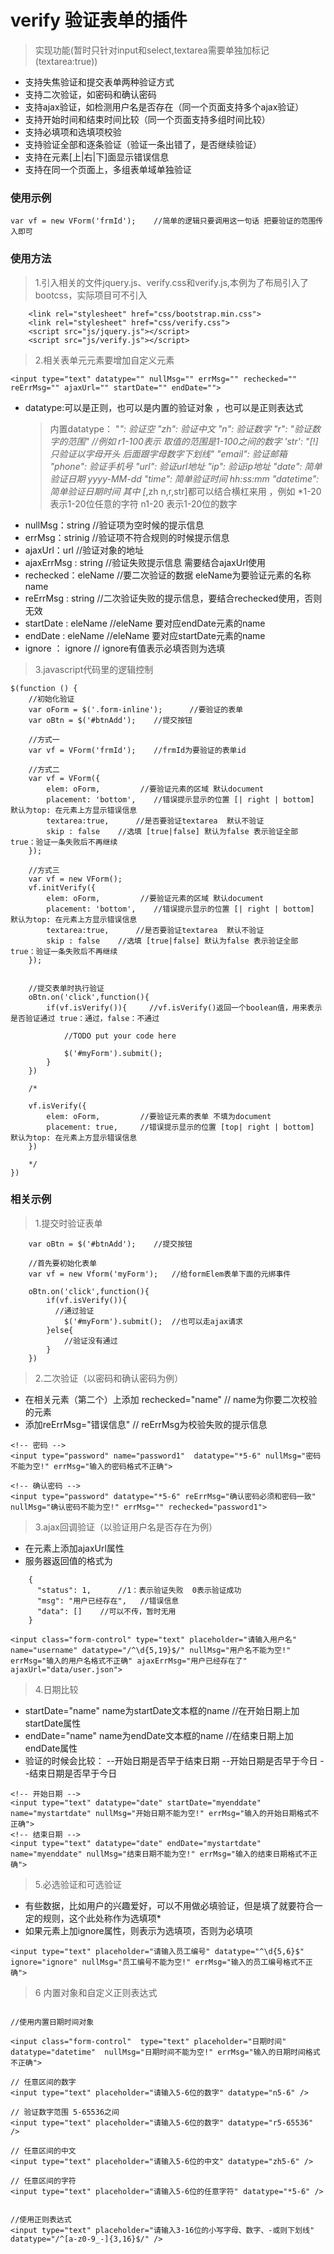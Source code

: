 # verify 验证表单的插件
> 实现功能(暂时只针对input和select,textarea需要单独加标记(textarea:true))
- 支持失焦验证和提交表单两种验证方式
- 支持二次验证，如密码和确认密码
- 支持ajax验证，如检测用户名是否存在（同一个页面支持多个ajax验证）
- 支持开始时间和结束时间比较（同一个页面支持多组时间比较）
- 支持必填项和选填项校验
- 支持验证全部和逐条验证（验证一条出错了，是否继续验证）
- 支持在元素[上|右|下]面显示错误信息
- 支持在同一个页面上，多组表单域单独验证

### 使用示例
``````
var vf = new VForm('frmId');    //简单的逻辑只要调用这一句话 把要验证的范围传入即可
``````

### 使用方法
> 1.引入相关的文件jquery.js、verify.css和verify.js,本例为了布局引入了bootcss，实际项目可不引入

```
    <link rel="stylesheet" href="css/bootstrap.min.css">
    <link rel="stylesheet" href="css/verify.css">
    <script src="js/jquery.js"></script>
    <script src="js/verify.js"></script>
```

> 2.相关表单元元素要增加自定义元素

```
<input type="text" datatype="" nullMsg="" errMsg="" rechecked="" reErrMsg="" ajaxUrl="" startDate="" endDate="">
```


 - datatype:可以是正则，也可以是内置的验证对象  ，也可以是正则表达式
   > 内置datatype：
             "*":  验证空
             "zh": 验证中文
             "n":  验证数字
             "r":   "验证数字的范围"   //例如 r1-100表示 取值的范围是1-100之间的数字
             'str': "[!]只验证以字母开头 后面跟字母数字下划线"
             "email":  验证邮箱
             "phone":  验证手机号
             "url": 验证url地址
             "ip": 验证ip地址
             "date": 简单验证日期 yyyy-MM-dd
             "time": 简单验证时间  hh:ss:mm
             "datetime": 简单验证日期时间 
             其中 [*,zh n,r,str]都可以结合横杠来用 ，例如 *1-20 表示1-20位任意的字符  n1-20 表示1-20位的数字
- nullMsg：string    //验证项为空时候的提示信息
- errMsg：strinig    //验证项不符合规则的时候提示信息
- ajaxUrl：url       //验证对象的地址
- ajaxErrMsg : string	//验证失败提示信息 需要结合ajaxUrl使用
- rechecked：eleName        //要二次验证的数据 eleName为要验证元素的名称 name
- reErrMsg : string      //二次验证失败的提示信息，要结合rechecked使用，否则无效
- startDate : eleName    //eleName 要对应endDate元素的name
- endDate : eleName      //eleName 要对应startDate元素的name
- ignore ： ignore  // ignore有值表示必填否则为选填

> 3.javascript代码里的逻辑控制

```
$(function () {
    //初始化验证
    var oForm = $('.form-inline');      //要验证的表单
    var oBtn = $('#btnAdd');    //提交按钮
    
    //方式一
    var vf = VForm('frmId');    //frmId为要验证的表单id
    
    //方式二 
    var vf = VForm({
        elem: oForm,         //要验证元素的区域 默认document
        placement: 'bottom',    //错误提示显示的位置 [| right | bottom] 默认为top: 在元素上方显示错误信息
        textarea:true,      //是否要验证textarea  默认不验证
        skip : false    //选填 [true|false] 默认为false 表示验证全部  true：验证一条失败后不再继续
    });

    //方式三
    var vf = new VForm();
    vf.initVerify({
        elem: oForm,         //要验证元素的区域 默认document
        placement: 'bottom',    //错误提示显示的位置 [| right | bottom] 默认为top: 在元素上方显示错误信息
        textarea:true,      //是否要验证textarea  默认不验证
        skip : false    //选填 [true|false] 默认为false 表示验证全部  true：验证一条失败后不再继续
    });
    

    //提交表单时执行验证
    oBtn.on('click',function(){
        if(vf.isVerify()){     //vf.isVerify()返回一个boolean值，用来表示是否验证通过 true：通过，false：不通过  
            
            //TODO put your code here
            
            $('#myForm').submit();
        }
    })
    
    /*
    
    vf.isVerify({
        elem: oForm,         //要验证元素的表单 不填为document
        placement: true,     //错误提示显示的位置 [top| right | bottom] 默认为top: 在元素上方显示错误信息
    })
    
    */
})
```

### 相关示例
> 1.提交时验证表单

```
    var oBtn = $('#btnAdd');    //提交按钮
    
    //首先要初始化表单
    var vf = new Vform('myForm');   //给formElem表单下面的元绑事件   
    
    oBtn.on('click',function(){
        if(vf.isVerify()){
          //通过验证
            $('#myForm').submit();  //也可以走ajax请求
        }else{
            //验证没有通过
        }
    })
```

> 2.二次验证（以密码和确认密码为例）

- 在相关元素（第二个）上添加 rechecked="name"    // name为你要二次校验的元素   
- 添加reErrMsg="错误信息"     // reErrMsg为校验失败的提示信息

```
<!-- 密码 -->
<input type="password" name="password1"  datatype="*5-6" nullMsg="密码不能为空!" errMsg="输入的密码格式不正确">

<!-- 确认密码 -->
<input type="password" datatype="*5-6" reErrMsg="确认密码必须和密码一致" nullMsg="确认密码不能为空!" errMsg="" rechecked="password1">

```

> 3.ajax回调验证（以验证用户名是否存在为例）
- 在元素上添加ajaxUrl属性
- 服务器返回值的格式为
```
	{
	  "status": 1,      //1：表示验证失败  0表示验证成功
	  "msg": "用户已经存在",   //错误信息
	  "data": []    //可以不传，暂时无用
	}
```

```
<input class="form-control" type="text" placeholder="请输入用户名" name="username" datatype="/^\d{5,19}$/" nullMsg="用户名不能为空!" errMsg="输入的用户名格式不正确" ajaxErrMsg="用户已经存在了" ajaxUrl="data/user.json">
```

> 4.日期比较

- startDate="name" name为startDate文本框的name  //在开始日期上加startDate属性
- endDate="name"   name为endDate文本框的name     //在结束日期上加endDate属性
- 验证的时候会比较：
    --开始日期是否早于结束日期
    --开始日期是否早于今日
    --结束日期是否早于今日
    
```
<!-- 开始日期 -->
<input type="text" datatype="date" startDate="myenddate" name="mystartdate" nullMsg="开始日期不能为空!" errMsg="输入的开始日期格式不正确">
<!-- 结束日期 -->
<input type="text" datatype="date" endDate="mystartdate" name="myenddate" nullMsg="结束日期不能为空!" errMsg="输入的结束日期格式不正确">
```

> 5.必选验证和可选验证

 - 有些数据，比如用户的兴趣爱好，可以不用做必填验证，但是填了就要符合一定的规则，这个此处称作为选填项*
 - 如果元素上加ignore属性，则表示为选填项，否则为必填项
```
<input type="text" placeholder="请输入员工编号" datatype="^\d{5,6}$" ignore="ignore" nullMsg="员工编号不能为空!" errMsg="输入的员工编号格式不正确">
```

> 6 内置对象和自定义正则表达式

```

//使用内置日期时间对象

<input class="form-control"  type="text" placeholder="日期时间" datatype="datetime"  nullMsg="日期时间不能为空!" errMsg="输入的日期时间格式不正确">

// 任意区间的数字
<input type="text" placeholder="请输入5-6位的数字" datatype="n5-6" />

// 验证数字范围 5-65536之间
<input type="text" placeholder="请输入5-6位的数字" datatype="r5-65536" />

// 任意区间的中文
<input type="text" placeholder="请输入5-6位的中文" datatype="zh5-6" />

// 任意区间的字符
<input type="text" placeholder="请输入5-6位的任意字符" datatype="*5-6" />


//使用正则表达式
<input type="text" placeholder="请输入3-16位的小写字母、数字、-或则下划线" datatype="/^[a-z0-9_-]{3,16}$/" />

```


